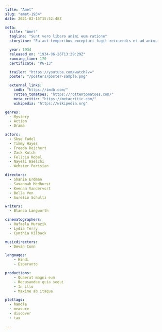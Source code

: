 ```yaml
---
title: "Amet"
slug: "amet-1934"
date: 2021-02-15T15:52:48Z

meta:
  title: "Amet"
  tagline: "Sunt vero libero animi eum ratione"
  storyline: "Ea aut temporibus excepturi fugit reiciendis et ad animi molestiae maxime illum vel consectetur qui nobis similique dolorem et ut harum veniam illo unde voluptatum nesciunt ullam"

  year: 1934
  released_on: "1934-06-26T13:29:29Z"
  running_time: 170
  certificate: "PG-13"

  trailer: "https://youtube.com/watch?v="
  poster: "/posters/poster-sample.png"

  external_links:
    imdb: "https://imdb.com/"
    rotten_tomatoes: "https://rottentomatoes.com/"
    meta_critic: "https://metacritic.com/"
    wikipedia: "https://wikipedia.org"

genres:
  - Mystery
  - Action
  - Drama

actors:
  - Skye Fadel
  - Timmy Hayes
  - Freeda Reichert
  - Zack Kutch
  - Felicia Robel
  - Nayeli Waelchi
  - Webster Parisian

directors:
  - Shanie Erdman
  - Savannah Medhurst
  - Keenan Vandervort
  - Bella Von
  - Aurelio Schultz

writers:
  - Blanca Langworth

cinematographers:
  - Rafaela Murazik
  - Lydia Terry
  - Cynthia Kilback

musicdirectors:
  - Devan Conn

languages:
    - Hindi
    - Esperanto

productions:
    - Quaerat magni eum
    - Recusandae quia sequi
    - In illo
    - Maxime ab itaque

plottags:
  - handle
  - measure
  - discover
  - tax

---
```


